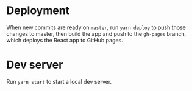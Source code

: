 # Deployment

When new commits are ready on `master`, run `yarn deploy` to push those changes to master, then build the app and push to the `gh-pages` branch, which deploys the React app to GitHub pages.

# Dev server

Run `yarn start` to start a local dev server.
